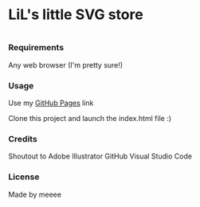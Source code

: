 <h1> LiL's little SVG store <h1>

### Requirements
Any web browser (I'm pretty sure!)

### Usage
Use my <a href="https:    " rel="nofollow">GitHub Pages</a> link

Clone this project and launch the index.html file :)

### Credits
Shoutout to Adobe Illustrator
GitHub
Visual Studio Code

### License
Made by meeee
